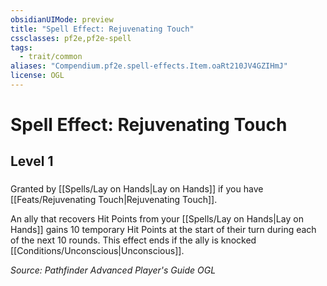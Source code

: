 ```yaml
---
obsidianUIMode: preview
title: "Spell Effect: Rejuvenating Touch"
cssclasses: pf2e,pf2e-spell
tags:
  - trait/common
aliases: "Compendium.pf2e.spell-effects.Item.oaRt210JV4GZIHmJ"
license: OGL
---
```

# Spell Effect: Rejuvenating Touch
## Level 1
### 






Granted by [[Spells/Lay on Hands|Lay on Hands]] if you have [[Feats/Rejuvenating Touch|Rejuvenating Touch]].

An ally that recovers Hit Points from your [[Spells/Lay on Hands|Lay on Hands]] gains 10 temporary Hit Points at the start of their turn during each of the next 10 rounds. This effect ends if the ally is knocked [[Conditions/Unconscious|Unconscious]].

*Source: Pathfinder Advanced Player's Guide*
*OGL*